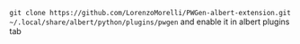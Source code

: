 ```git clone https://github.com/LorenzoMorelli/PWGen-albert-extension.git ~/.local/share/albert/python/plugins/pwgen``` and enable it in albert plugins tab
